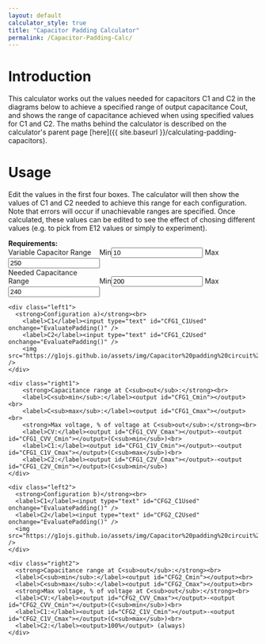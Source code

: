 ```yaml
---
layout: default
calculator_style: true
title: "Capacitor Padding Calculator"
permalink: /Capacitor-Padding-Calc/
---
```

# Introduction
This calculator works out the values needed for capacitors C1 and C2 in the diagrams below to achieve a specified range of output capacitance Cout, and shows the range of capacitance achieved when using specified values for C1 and C2. The maths behind the calculator is described on the calculator's parent page [here]({{ site.baseurl }}/calculating-padding-capacitors).

# Usage
Edit the values in the first four boxes. The calculator will then show the values of C1 and C2 needed to achieve this range for each configuration. Note that errors will occur if unachievable ranges are specified. Once calculated, these values can be edited to see the effect of chosing different values (e.g. to pick from E12 values or simply to experiment).

<html>
<style type="text/css">
  
.calcblock {
  display: grid;
  grid-template-areas:
  'top1  top1'
  'left1 right1'
  'left2 right2';
  grid-template-columns: 1fr 1.7fr;
  grid-gap: 5px;
  background-color: #2196F3;
  padding: 5px;
}

.calcblock > div {
  background-color: rgba(255, 255, 255, 0.8);
  padding: 5px;
}

.left1 { grid-area: left1; }
.right1 { grid-area: right1; }
.left2 { grid-area: left2; }
.right2 { grid-area: right2; }
.top1 { grid-area: top1; }

img {
    width: 100%;
    margin-top: 5px;
}

input {
    margin-left: 0px;
    margin-right: 0px;
    width: 40px;
}

label {
    display: inline-block;
    margin-left: 0px;
    margin-right: 2px;
    width: 40px;
    text-align: right;
}

output {
    display: inline-block;
    margin-left: 0px;
    margin-right: 5px;
    width: 35px;
    text-align: right;
}

</style>

<body onload="CalcPadding()">

<div class="calcblock">
    <div class="top1">
      <strong>Requirements:</strong>
      <br><span style="display: inline-block; width: 180px;"> Variable Capacitor Range </span>
      <label>Min</label><input type="text" id="Alpha" value="10" onchange="CalcPadding()" />
      <label>Max</label><input type="text" id="Beta" value="250" onchange="CalcPadding()" />
      <br><span style="display: inline-block; width: 180px;">Needed Capacitance Range</span>
      <label>Min</label><input type="text" id="Ca" value="200" onchange="CalcPadding()" />
      <label>Max</label><input type="text" id="Cb" value="240" onchange="CalcPadding()" />
    </div>

    <div class="left1">
      <strong>Configuration a)</strong><br>
        <label>C1</label><input type="text" id="CFG1_C1Used" onchange="EvaluatePadding()" />
        <label>C2</label><input type="text" id="CFG1_C2Used" onchange="EvaluatePadding()" />
        <img src="https://g1ojs.github.io/assets/img/Capacitor%20padding%20circuit%201.png" />
    </div>

    <div class="right1">
        <strong>Capacitance range at C<sub>out</sub>:</strong><br>
        <label>C<sub>min</sub>:</label><output id="CFG1_Cmin"></output><br>
        <label>C<sub>max</sub>:</label><output id="CFG1_Cmax"></output><br>
        <strong>Max voltage, % of voltage at C<sub>out</sub>:</strong><br>
        <label>CV:</label><output id="CFG1_CVV_Cmax"></output>-<output id="CFG1_CVV_Cmin"></output>(C<sub>min</sub>)<br>
        <label>C1:</label><output id="CFG1_C1V_Cmin"></output>-<output id="CFG1_C1V_Cmax"></output>(C<sub>max</sub>)<br>
        <label>C2:</label><output id="CFG1_C2V_Cmax"></output>-<output id="CFG1_C2V_Cmin"></output>(C<sub>min</sub>)
    </div>

    <div class="left2">
      <strong>Configuration b)</strong><br>
      <label>C1</label><input type="text" id="CFG2_C1Used" onchange="EvaluatePadding()" />
      <label>C2</label><input type="text" id="CFG2_C2Used" onchange="EvaluatePadding()" />
      <img src="https://g1ojs.github.io/assets/img/Capacitor%20padding%20circuit%202.png" />
    </div>

    <div class="right2">
      <strong>Capacitance range at C<sub>out</sub>:</strong><br>
      <label>C<sub>min</sub>:</label><output id="CFG2_Cmin"></output><br>
      <label>C<sub>max</sub>:</label><output id="CFG2_Cmax"></output><br>
      <strong>Max voltage, % of voltage at C<sub>out</sub>:</strong><br>
      <label>CV:</label><output id="CFG2_CVV_Cmax"></output>-<output id="CFG2_CVV_Cmin"></output>(C<sub>min</sub>)<br>
      <label>C1:</label><output id="CFG2_C1V_Cmin"></output>-<output id="CFG2_C1V_Cmax"></output>(C<sub>max</sub>)<br>
      <label>C2:</label><output>100%</output> (always)
    </div>

</div>
    
</body>

<script>


function CalcPadding() {

//Calculate required C1 and C2 from input values

//Get input parameters
    Alpha = Number(document.getElementById("Alpha").value);
    Beta = Number(document.getElementById("Beta").value);
    Ca = Number(document.getElementById("Ca").value);
    Cb = Number(document.getElementById("Cb").value);

//C1 and C2 for config a)
    aa=1/Ca-1/Cb;
    bb=aa*Alpha + aa*Beta;
    cc=aa*Alpha*Beta + Alpha - Beta;
    CFG1_C2=(-bb+Math.sqrt(bb*bb-4*aa*cc))/(2*aa)
    CFG1_C1=1/(1/Cb-1/(CFG1_C2+Beta))

//C1 and C2 for config b)
    aa=Cb-Ca+Alpha-Beta;
    bb=(Cb-Ca)*(Alpha+Beta);
    cc=Alpha*Beta*(Cb-Ca);
    CFG2_C1=(-bb-Math.sqrt(bb*bb-4*aa*cc))/(2*aa)
    CFG2_C2=Cb-1/(1/CFG2_C1+1/Beta)

// Write C1 and C2 for config a)
 //   document.getElementById("CFG1_C1Req").value = CFG1_C1.toString();
//    document.getElementById("CFG1_C2Req").value = CFG1_C2.toString();
    document.getElementById("CFG1_C1Used").value = Math.max(0,Math.round(CFG1_C1)).toString();
    document.getElementById("CFG1_C2Used").value = Math.max(0,Math.round(CFG1_C2)).toString();

// Write C1 and C2 for config a)
//    document.getElementById("CFG2_C1Req").value = CFG2_C1.toString();
//    document.getElementById("CFG2_C2Req").value = CFG2_C2.toString();
    document.getElementById("CFG2_C1Used").value = Math.max(0,Math.round(CFG2_C1)).toString();
    document.getElementById("CFG2_C2Used").value = Math.max(0,Math.round(CFG2_C2)).toString();

// Call to write resulting values
    EvaluatePadding()
}

function EvaluatePadding() {
//Calculate output capacitance range from used C1 and C2

//Get all circuit capacitance values
    Alpha = Number(document.getElementById("Alpha").value);
    Beta = Number(document.getElementById("Beta").value);
    CFG1_C1Used = Number(document.getElementById("CFG1_C1Used").value);
    CFG1_C2Used = Number(document.getElementById("CFG1_C2Used").value);
    CFG2_C1Used = Number(document.getElementById("CFG2_C1Used").value);
    CFG2_C2Used = Number(document.getElementById("CFG2_C2Used").value);

//Min and Max capacitance for config a)
    CFG1_Cmin=1/(1/CFG1_C1Used+1/(CFG1_C2Used+Alpha));
    CFG1_Cmax=1/(1/CFG1_C1Used+1/(CFG1_C2Used+Beta));	
    document.getElementById("CFG1_Cmin").value = Math.round(CFG1_Cmin).toString();
    document.getElementById("CFG1_Cmax").value = Math.round(CFG1_Cmax).toString();

//Min and Max capacitance for config b)
    CFG2_Cmin=CFG2_C2Used+1/(1/CFG2_C1Used+1/Alpha);
    CFG2_Cmax=CFG2_C2Used+1/(1/CFG2_C1Used+1/Beta);
    document.getElementById("CFG2_Cmin").value = Math.round(CFG2_Cmin).toString();
    document.getElementById("CFG2_Cmax").value = Math.round(CFG2_Cmax).toString();


// Max voltages across capacitors
    CFG1_C1V_Cmin=CFG1_Cmin/CFG1_C1Used
    CFG1_C1V_Cmax=CFG1_Cmax/CFG1_C1Used
    CFG1_CVV_Cmin=CFG1_Cmin/(Alpha+CFG1_C2Used)
    CFG1_CVV_Cmax=CFG1_Cmax/(Beta+CFG1_C2Used)
    
    CFG2_C1V_Cmin=(CFG2_Cmin-CFG2_C2Used)/CFG2_C1Used
    CFG2_C1V_Cmax=(CFG2_Cmax-CFG2_C2Used)/CFG2_C1Used
    CFG2_CVV_Cmin=1-(CFG2_Cmin-CFG2_C2Used)/CFG2_C1Used
    CFG2_CVV_Cmax=1-(CFG2_Cmax-CFG2_C2Used)/CFG2_C1Used
   
   
    document.getElementById("CFG1_C1V_Cmin").value = CFG1_C1V_Cmin.toLocaleString(undefined,{style: 'percent', minimumFractionDigits:0});    
    document.getElementById("CFG1_C1V_Cmax").value = CFG1_C1V_Cmax.toLocaleString(undefined,{style: 'percent', minimumFractionDigits:0});
    document.getElementById("CFG1_CVV_Cmin").value = CFG1_CVV_Cmin.toLocaleString(undefined,{style: 'percent', minimumFractionDigits:0});
    document.getElementById("CFG1_CVV_Cmax").value = CFG1_CVV_Cmax.toLocaleString(undefined,{style: 'percent', minimumFractionDigits:0});
    document.getElementById("CFG1_C2V_Cmin").value = CFG1_CVV_Cmin.toLocaleString(undefined,{style: 'percent', minimumFractionDigits:0});
    document.getElementById("CFG1_C2V_Cmax").value = CFG1_CVV_Cmax.toLocaleString(undefined,{style: 'percent', minimumFractionDigits:0});
    
    document.getElementById("CFG2_C1V_Cmin").value = CFG2_C1V_Cmin.toLocaleString(undefined,{style: 'percent', minimumFractionDigits:0});
    document.getElementById("CFG2_C1V_Cmax").value = CFG2_C1V_Cmax.toLocaleString(undefined,{style: 'percent', minimumFractionDigits:0});
    document.getElementById("CFG2_CVV_Cmin").value = CFG2_CVV_Cmin.toLocaleString(undefined,{style: 'percent', minimumFractionDigits:0});    
    document.getElementById("CFG2_CVV_Cmax").value = CFG2_CVV_Cmax.toLocaleString(undefined,{style: 'percent', minimumFractionDigits:0});
    
 
}

</script>
</html>
